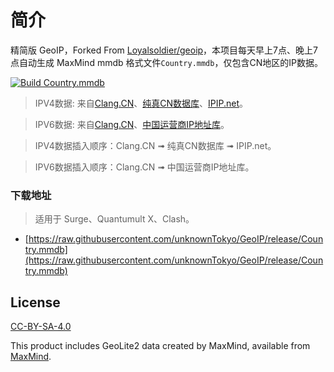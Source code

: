 # 简介

精简版 GeoIP，Forked From [Loyalsoldier/geoip](https://github.com/Loyalsoldier/geoip)，本项目每天早上7点、晚上7点自动生成 MaxMind mmdb 格式文件`Country.mmdb`，仅包含CN地区的IP数据。

[![Build Country.mmdb](https://github.com/unknowntokyo/GeoIP/actions/workflows/build.yml/badge.svg)](https://github.com/unknowntokyo/GeoIP/actions/workflows/build.yml)

> IPV4数据: 来自[Clang.CN](https://ispip.clang.cn/all_cn.txt)、[纯真CN数据库](https://raw.githubusercontent.com/metowolf/iplist/master/data/special/china.txt)、[IPIP.net](https://raw.githubusercontent.com/17mon/china_ip_list/master/china_ip_list.txt)。

> IPV6数据: 来自[Clang.CN](https://ispip.clang.cn/all_cn_ipv6.txt)、[中国运营商IP地址库](https://raw.githubusercontent.com/gaoyifan/china-operator-ip/ip-lists/china6.txt)。

> IPV4数据插入顺序：Clang.CN ➟ 纯真CN数据库 ➟ IPIP.net。

> IPV6数据插入顺序：Clang.CN ➟ 中国运营商IP地址库。

### 下载地址

> 适用于 Surge、Quantumult X、Clash。

- [https://raw.githubusercontent.com/unknownTokyo/GeoIP/release/Country.mmdb](https://raw.githubusercontent.com/unknownTokyo/GeoIP/release/Country.mmdb)

## License

[CC-BY-SA-4.0](https://creativecommons.org/licenses/by-sa/4.0/)

This product includes GeoLite2 data created by MaxMind, available from [MaxMind](http://www.maxmind.com).